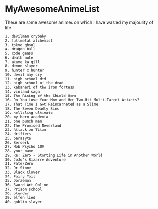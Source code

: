 # MyAwesomeAnimeList
These are some awesome animes on which i have wasted my majourity of life

    1. devilman crybaby
    2. fullmetal alchemist
    3. tokyo ghoul 
    4. dragon ball
    5. code geass
    6. death note
    7. akame ka gill
    8. demon slayer
    9. hunter x hunter
    10. devil may cry
    11. high school dxd
    12. high school of the dead
    13. kabaneri of thw iron fortess
    14. vinland saga
    15. The Rising of the Shield Hero
    16. Do You Love Your Mom and Her Two-Hit Multi-Target Attacks?
    17. That Time I Got Reincarnated as a Slime 
    18. The Seven Deadly Sins 
    19. hellsling ultimate
    20. my hero academia
    21. one punch man
    22. The Promised Neverland
    23. Attack on Titan
    24. drifters 
    25. parasyte
    26. Berserk 
    27. Mob Psycho 100
    28. your name
    29. Re: Zero - Starting Life in Another World 
    30. JoJo's Bizarre Adventure 
    31. Fate/Zero
    32. Dr.Stone
    33. Black Clover
    34. Fairy Tail 
    35. Doraemon 
    36. Sword Art Online
    37. Prison school
    38. plunder
    39. elfen lied
    40. goblin slayer
